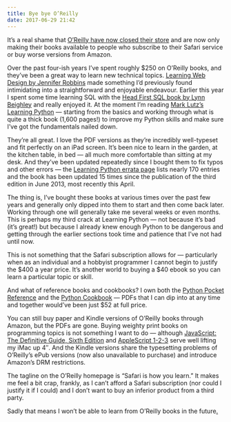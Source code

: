 ```yaml
---
title: Bye bye O’Reilly
date: 2017-06-29 21:42
---
```


It’s a real shame that [O’Reilly have now closed their store][or] and are now only making their books available to people who subscribe to their Safari service or buy worse versions from Amazon.

[or]: https://www.oreilly.com/ideas/were-reinventing-too

Over the past four-ish years I’ve spent roughly $250 on O’Reilly books, and they’ve been a great way to learn new technical topics. [Learning Web Design by Jennifer Robbins][lwd] made something I’d previously found intimidating into a straightforward and enjoyable endeavour. Earlier this year I spent some time learning SQL with the [Head First SQL book by Lynn Beighley][hfsql] and really enjoyed it. At the moment I’m reading [Mark Lutz’s Learning Python][lp] — starting from the basics and working through what is quite a thick book (1,600 pages!) to improve my Python skills and make sure I’ve got the fundamentals nailed down.

[lwd]: http://shop.oreilly.com/product/0636920023494.do
[hfsql]: http://shop.oreilly.com/product/9780596526849.do
[lp]: http://shop.oreilly.com/product/0636920028154.do

They’re all great. I love the PDF versions as they’re incredibly well-typeset and fit perfectly on an iPad screen. It’s been nice to learn in the garden, at the kitchen table, in bed — all much more comfortable than sitting at my desk. And they’ve been updated repeatedly since I bought them to fix typos and other errors — the [Learning Python errata page][lpe] lists nearly 170 entries and the book has been updated 15 times since the publication of the third edition in June 2013, most recently this April.

[lpe]: http://www.oreilly.com/catalog/errata.csp?isbn=0636920028154

The thing is, I’ve bought these books at various times over the past few years and generally only dipped into them to start and then come back later. Working through one will generally take me several weeks or even months. This is perhaps my third crack at Learning Python — not because it’s bad (it’s great!) but because I already knew enough Python to be dangerous and getting through the earlier sections took time and patience that I’ve not had until now.

This is not something that the Safari subscription allows for — particularly when as an individual and a hobbyist programmer I cannot begin to justify the $400 a year price. It’s another world to buying a $40 ebook so you can learn a particular topic or skill.

And what of reference books and cookbooks? I own both the [Python Pocket Reference][ppr] and the [Python Cookbook][pc] — PDFs that I can dip into at any time and together would’ve been just $52 at full price.

[ppr]: http://shop.oreilly.com/product/0636920028338.do
[pc]: http://shop.oreilly.com/product/0636920027072.do

You can still buy paper and Kindle versions of O’Reilly books through Amazon, but the PDFs are gone. Buying weighty print books on programming topics is not something I want to do — although [JavaScript: The Definitive Guide, Sixth Edition][jstdg] and [AppleScript 1-2-3][as123] serve well lifting my iMac up 4″. And the Kindle versions share the typesetting problems of O’Reilly’s ePub versions (now also unavailable to purchase) and introduce Amazon’s DRM restrictions.

[jstdg]: http://shop.oreilly.com/product/9780596805531.do
[as123]: http://www.peachpit.com/store/apple-training-series-applescript-1-2-3-9780321149312

The tagline on the O’Reilly homepage is “Safari is how you learn.” It makes me feel a bit crap, frankly, as I can’t afford a Safari subscription (nor could I justify it if I could) and I don’t want to buy an inferior product from a third party.

Sadly that means I won’t be able to learn from O’Reilly books in the future[.](https://www.youtube.com/watch?v=8c1hYO_BYHY)
